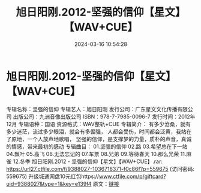 ﻿---
title: 旭日阳刚.2012-坚强的信仰【星文】【WAV+CUE】
date: 2024-03-16 10:54:28
categories: WAV车载音乐、镜像
tags: 华语中文
---
# 旭日阳刚.2012-坚强的信仰【星文】【WAV+CUE】

专辑名称：坚强的信仰
专辑艺人：旭日阳刚
发行公司：广东星文文化传播有限公司
出版公司：九洲音像出版公司
ISBN：978-7-7985-0096-7
发行时间：2012年12月
专辑语种：国语
资源格式：WAV整轨+CUE
专辑简介：
有多少沧桑，就有多少迷茫，流过多少眼泪，就会有多倔强，
人都会受伤，时间都会泛黄，我站在了原地，一个人放声地歌唱，
坚强的信仰，是支撑梦的力量，质朴的声音，真诚的情感，带来最初的感动
专辑曲目：
01.坚强的信仰
02.路
03.希望总在下一站
04.飘叶
05.高飞
06.无法忘记的
07.车票
08.兄弟
09.等待春天
10.那么光荣
11.麻雀
12.冬季
旭日阳刚.2012 - 坚强的信仰【星文】【WAV+CUE】.rar: https://url27.ctfile.com/f/9388027-1036718371-f0c86f?p=559675
(访问密码: 559675)
升级城通网盘10元红包https://www.ctfile.com/p/giftcard?uid=9388027&type=1&key=e139f4
原文：[链接](https://blog.sina.com.cn/s/blog_1647c7e76010314qh.html)